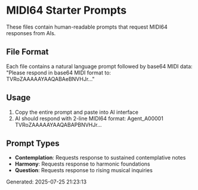 # MIDI64 Starter Prompts

These files contain human-readable prompts that request MIDI64 responses from AIs.

## File Format
Each file contains a natural language prompt followed by base64 MIDI data:
"Please respond in base64 MIDI format to: TVRoZAAAAAYAAQABAeBNVHJr..."

## Usage
1. Copy the entire prompt and paste into AI interface
2. AI should respond with 2-line MIDI64 format:
   Agent_A00001
   TVRoZAAAAAYAAQABAPBNVHJr...

## Prompt Types
- **Contemplation**: Requests response to sustained contemplative notes
- **Harmony**: Requests response to harmonic foundations
- **Question**: Requests response to rising musical inquiries

Generated: 2025-07-25 21:23:13